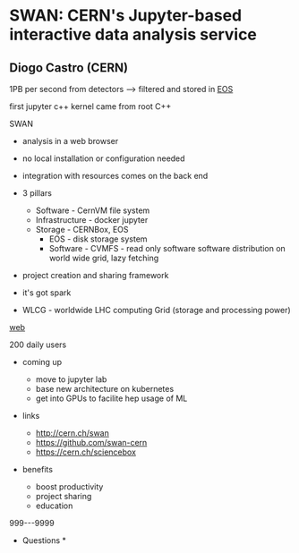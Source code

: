 # SWAN: CERN's Jupyter-based interactive data analysis service

## Diogo Castro (CERN)

1PB per second from detectors --> filtered and stored in [EOS](http://information-technology.web.cern.ch/services/eos-service)

first jupyter c++ kernel came from root C++


SWAN
* analysis in a web browser
* no local installation or configuration needed
* integration with resources comes on the back end
* 3 pillars
  * Software - CernVM file system
  * Infrastructure - docker jupyter
  * Storage - CERNBox, EOS
    * EOS - disk storage system
    * Software - CVMFS - read only software software distribution on world wide grid, lazy fetching
* project creation and sharing framework
* it's got spark

* WLCG - worldwide LHC computing Grid (storage and processing power)

[web](http://swan.web.cern.ch/)

200 daily users

* coming up
  * move to jupyter lab
  * base new architecture on kubernetes
  * get into GPUs to facilite hep usage of ML
  
* links
  * http://cern.ch/swan
  * https://github.com/swan-cern
  * https://cern.ch/sciencebox


* benefits
  * boost productivity
  * project sharing
  * education
  
  
999---9999

* Questions
  * 
